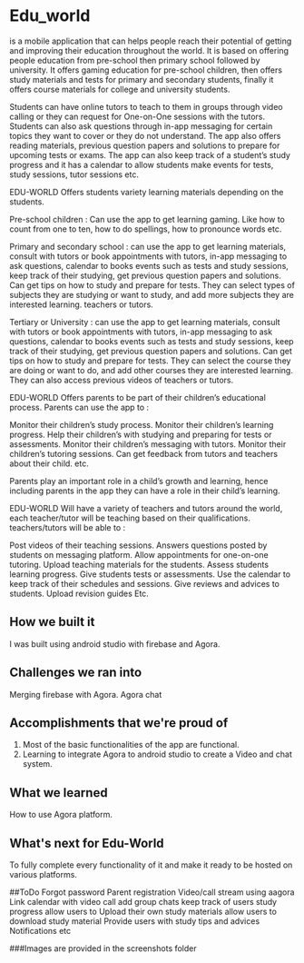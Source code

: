 # Edu_world
is a mobile application that can helps people reach their potential of getting 
and improving their education throughout the world. It is based on offering people education from 
pre-school then primary school followed by university. It offers gaming education for pre-school 
children, then offers study materials and tests for primary and secondary students, finally it offers 
course materials for college and university students. 

Students can have online tutors to teach to them in groups through video calling or they can request for 
One-on-One sessions with the tutors. Students can also ask questions through in-app messaging for
certain topics they want to cover or they do not understand. The app also offers reading materials, 
previous question papers and solutions to prepare for upcoming tests or exams. The app can also keep
track of a student’s study progress and it has a calendar to allow students make events for tests, 
study sessions, tutor sessions etc.

EDU-WORLD Offers students variety learning materials depending on the students.

Pre-school children : Can use the app to get learning gaming. Like how to count from one to ten, how to do spellings, how to pronounce words etc.

Primary and secondary school : can use the app to get learning materials, consult with tutors or book appointments with tutors, in-app messaging to ask questions, calendar to books events such as tests and study sessions, keep track of their studying, get previous question papers and solutions. Can get tips on how to study and prepare for tests. They can select types of subjects they are studying or want to study, and add more subjects they are interested learning. teachers or tutors.

Tertiary or University : can use the app to get learning materials, consult with tutors or book appointments with tutors, in-app messaging to ask questions, calendar to books events such as tests and study sessions, keep track of their studying, get previous question papers and solutions. Can get tips on how to study and prepare for tests. They can select the course they are doing or want to do, and add other courses they are interested learning. They can also access previous videos of teachers or tutors.

EDU-WORLD Offers parents to be part of their children’s educational process. Parents can use the app to :

Monitor their children’s study process.
Monitor their children’s learning progress.
Help their children’s with studying and preparing for tests or assessments.
Monitor their children’s messaging with tutors.
Monitor their children’s tutoring sessions.
Can get feedback from tutors and teachers about their child. 
etc.

Parents play an important role in a child’s growth and learning, hence including parents in the app they can have a role in their child’s learning.

EDU-WORLD Will have a variety of teachers and tutors around the world, each teacher/tutor will be teaching based on their qualifications. teachers/tutors will be able to :

Post videos of their teaching sessions.
Answers questions posted by students on messaging platform.
Allow appointments for one-on-one tutoring.
Upload teaching materials for the students.
Assess students learning progress.
Give students tests or assessments.
Use the calendar to keep track of their schedules and sessions.
Give reviews and advices to students.
Upload revision guides
Etc.


## How we built it
I was built using android studio with firebase and Agora.

## Challenges we ran into
Merging firebase with Agora.
Agora chat 

## Accomplishments that we're proud of
1. Most of the basic functionalities of the app are functional. 
2. Learning to integrate Agora to android studio to create a Video and chat system.

## What we learned
How to use  Agora platform.

## What's next for Edu-World
To fully complete every functionality of it and make it ready to be hosted on various platforms. 

##ToDo
Forgot password
Parent registration
Video/call stream using aagora
Link calendar with video call
add group chats
keep track of users study progress
allow users to Upload their own study materials
allow users to download study material
Provide users with study tips and advices
Notifications
etc

###Images are provided in the screenshots folder
